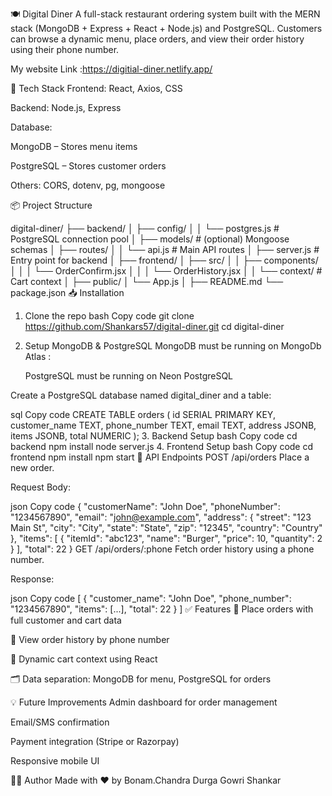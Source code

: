 🍽️ Digital Diner
A full-stack restaurant ordering system built with the MERN stack (MongoDB + Express + React + Node.js) and PostgreSQL. Customers can browse a dynamic menu, place orders, and view their order history using their phone number.

My website Link :https://digitial-diner.netlify.app/

🚀 Tech Stack
Frontend: React, Axios, CSS

Backend: Node.js, Express

Database:

MongoDB – Stores menu items

PostgreSQL – Stores customer orders

Others: CORS, dotenv, pg, mongoose

📦 Project Structure

digital-diner/
├── backend/
│ ├── config/
│ │ └── postgres.js # PostgreSQL connection pool
│ ├── models/ # (optional) Mongoose schemas
│ ├── routes/
│ │ └── api.js # Main API routes
│ ├── server.js # Entry point for backend
│
├── frontend/
│ ├── src/
│ │ ├── components/
│ │ │ └── OrderConfirm.jsx
│ │ │ └── OrderHistory.jsx
│ │ └── context/ # Cart context
│ ├── public/
│ └── App.js
│
├── README.md
└── package.json
📥 Installation

1. Clone the repo
   bash
   Copy code
   git clone https://github.com/Shankars57/digital-diner.git
   cd digital-diner
2. Setup MongoDB & PostgreSQL
   MongoDB must be running on MongoDb Atlas :
   
   PostgreSQL must be running on Neon PostgreSQL

Create a PostgreSQL database named digital_diner and a table:

sql
Copy code
CREATE TABLE orders (
id SERIAL PRIMARY KEY,
customer_name TEXT,
phone_number TEXT,
email TEXT,
address JSONB,
items JSONB,
total NUMERIC
); 3. Backend Setup
bash
Copy code
cd backend
npm install
node server.js 4. Frontend Setup
bash
Copy code
cd frontend
npm install
npm start
🧪 API Endpoints
POST /api/orders
Place a new order.

Request Body:

json
Copy code
{
"customerName": "John Doe",
"phoneNumber": "1234567890",
"email": "john@example.com",
"address": {
"street": "123 Main St",
"city": "City",
"state": "State",
"zip": "12345",
"country": "Country"
},
"items": [
{ "itemId": "abc123", "name": "Burger", "price": 10, "quantity": 2 }
],
"total": 22
}
GET /api/orders/:phone
Fetch order history using a phone number.

Response:

json
Copy code
[
{
"customer_name": "John Doe",
"phone_number": "1234567890",
"items": [...],
"total": 22
}
]
✅ Features
🧾 Place orders with full customer and cart data

📜 View order history by phone number

🛒 Dynamic cart context using React

🗂 Data separation: MongoDB for menu, PostgreSQL for orders

💡 Future Improvements
Admin dashboard for order management

Email/SMS confirmation

Payment integration (Stripe or Razorpay)

Responsive mobile UI

🧑‍💻 Author
Made with ❤️ by Bonam.Chandra Durga Gowri Shankar
